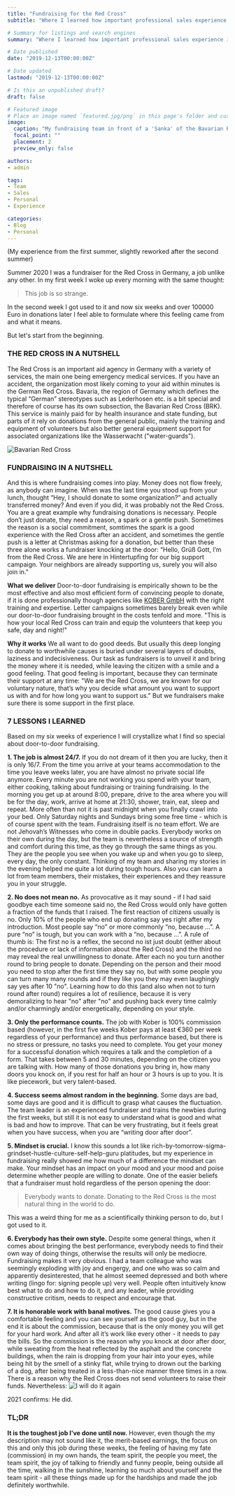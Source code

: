 ```yaml
---
title: "Fundraising for the Red Cross"
subtitle: "Where I learned how important professional sales experience is"

# Summary for listings and search engines
summary: "Where I learned how important professional sales experience is"

# Date published
date: "2019-12-13T00:00:00Z"

# Date updated
lastmod: "2019-12-13T00:00:00Z"

# Is this an unpublished draft?
draft: false

# Featured image
# Place an image named `featured.jpg/png` in this page's folder and customize its options here.
image:
  caption: "My fundraising team in front of a 'Sanka' of the Bavarian Red Cross, [Image source](https://www.brk-ffb.de/leichte-sprache/aktuelles/presse-service/meldung/brk-startet-haustuerwerbung.html)"
  focal_point: ""
  placement: 2
  preview_only: false

authors:
- admin

tags:
- Team
- Sales
- Personal
- Experience

categories:
- Blog
- Personal
---
```


(My experience from the first summer, slightly reworked after the second summer)

Summer 2020 I was a fundraiser for the Red Cross in Germany, a job unlike any other. In my first week I woke up every morning with the same thought:
> This job is so strange.

In the second week I got used to it and now six weeks and over 100000 Euro in donations later I feel able to formulate where this feeling came from and what it means.

But let's start from the beginning.

### THE RED CROSS IN A NUTSHELL

The Red Cross is an important aid agency in Germany with a variety of services, the main one being emergency medical services. If you have an accident, the organization most likely coming to your aid within minutes is the German Red Cross. Bavaria, the region of Germany which defines the typical “German” stereotypes such as Lederhosen etc. is a bit special and therefore of course has its own subsection, the Bavarian Red Cross (BRK). This service is mainly paid for by health insurance and state funding, but parts of it rely on donations from the general public, mainly the training and equipment of volunteers but also better general equipment support for associated organizations like the Wasserwacht ("water-guards").

![Bavarian Red Cross](brk.png "The logo of the Bavarian Red Cross")

### FUNDRAISING IN A NUTSHELL

And this is where fundraising comes into play. Money does not flow freely, as anybody can imagine. When was the last time you stood up from your lunch, thought “Hey, I should donate to some organization?” and actually transferred money? And even if you did, it was probably not the Red Cross. You are a great example why fundraising donations is necessary. People don’t just donate, they need a reason, a spark or a gentle push. Sometimes the reason is a social commitment, somtimes the spark is a good experience with the Red Cross after an accident, and sometimes the gentle push is a letter at Christmas asking for a donation, but better than these three alone works a fundraiser knocking at the door: “Hello, Grüß Gott, I’m from the Red Cross. We are here in Hintertupfing for our big support campaign. Your neighbors are already supporting us, surely you will also join in."

**What we deliver** Door-to-door fundraising is empirically shown to be the most effective and also most efficient form of convincing people to donate, if it is done professionally though agencies like [KOBER GmbH](https://deinferienjob.com/unternehmen/) with the right training and expertise. Letter campaigns sometimes barely break even while our door-to-door fundraising brought in the costs tenfold and more. "This is how your local Red Cross can train and equip the volunteers that keep you safe, day and night!"

**Why it works** We all want to do good deeds. But usually this deep longing to donate to worthwhile causes is buried under several layers of doubts, laziness and indecisiveness. Our task as fundraisers is to unveil it and bring the money where it is needed, while leaving the citizen with a smile and a good feeling. That good feeling is important, because they can terminate their support at any time: "We are the Red Cross, we are known for our voluntary nature, that’s why you decide what amount you want to support us with and for how long you want to support us." But we fundraisers make sure there is some support in the first place.

### 7 LESSONS I LEARNED

Based on my six weeks of experience I will crystallize what I find so special about door-to-door fundraising.

**1. The job is almost 24/7.**
If you do not dream of it then you are lucky, then it is only 16/7. From the time you arrive at your teams accommodation to the time you leave weeks later, you are have almost no private social life anymore. Every minute you are not working you spend with your team, either cooking, talking about fundraising or training fundraising. In the morning you get up at around 8:00, prepare, drive to the area where you will be for the day, work, arrive at home at 21:30, shower, train, eat, sleep and repeat. More often than not it is past midnight when you finally crawl into your bed. Only Saturday nights and Sundays bring some free time - which is of course spent with the team. Fundraising itself is no team effort. We are not Jehovah’s Witnesses who come in double packs. Everybody works on their own during the day, but the team is nevertheless a source of strength and comfort during this time, as they go through the same things as you. They are the people you see when you wake up and when you go to sleep, every day, the only constant. Thinking of my team and sharing my stories in the evening helped me quite a lot during tough hours. Also you can learn a lot from team members, their mistakes, their experiences and they reassure you in your struggle.

**2. No does not mean no.**
As provocative as it may sound - if I had said goodbye each time someone said no, the Red Cross would only have gotten a fraction of the funds that I raised. The first reaction of citizens usually is no. Only 10% of the people who end up donating say yes right after my introduction. Most people say “no” or more commonly “no, because …”. A pure “no” is tough, but you can work with a “no, because …”. A rule of thumb is: The first no is a reflex, the second no ist just doubt (either about the procedure or lack of information about the Red Cross) and the third no may reveal the real unwillingness to donate. After each no you turn another round to bring people to donate. Depending on the person and their mood you need to stop after the first time they say no, but with some people you can turn many many rounds and if they like you they may even laughingly say yes after 10 "no". Learning how to do this (and also when not to turn round after round) requires a lot of resilience, because it is very demoralizing to hear "no" after "no" and pushing back every time calmly and/or charmingly and/or energetically, depending on your style.

**3. Only the performance counts.**
The job with Kober is 100% commission based (however, in the first five weeks Kober pays at least €360 per week regardless of your performance) and thus performance based, but there is no stress or pressure, no tasks you need to complete. You get your money for a successful donation which requires a talk and the completion of a form. That takes between 5 and 30 minutes, depending on the citizen you are talking with. How many of those donations you bring in, how many doors you knock on, if you rest for half an hour or 3 hours is up to you. It is like piecework, but very talent-based.

**4. Success seems almost random in the beginning.**
Some days are bad, some days are good and it is difficult to grasp what causes the fluctuation. The team leader is an experienced fundraiser and trains the newbies during the first weeks, but still it is not easy to understand what is good and what is bad and how to improve. That can be very frustrating, but it feels great when you have success, when you are “writing door after door”.

**5. Mindset is crucial.**
I know this sounds a lot like rich-by-tomorrow-sigma-grindset-hustle-culture-self-help-guru platitudes, but my experience in fundraising really showed me how much of a difference the mindset can make. Your mindset has an impact on your mood and your mood and poise determine whether people are willing to donate. One of the easier beliefs that a fundraiser must hold regardless of the person opening the door:

> Everybody wants to donate. Donating to the Red Cross is the most natural thing in the world to do.

This was a weird thing for me as a scientifically thinking person to do, but I got used to it.

**6. Everybody has their own style.**
Despite some general things, when it comes about bringing the best performance, everybody needs to find their own way of doing things, otherwise the results will only be mediocre. Fundraising makes it very obvious. I had a team colleague who was seemingly exploding with joy and engergy, and one who was so calm and apparently desinterested, that he almost seemed depressed and both where writing (lingo for: signing people up) very well. People often intuitively know best what to do and how to do it, and any leader, while providing constructive critism, needs to respect and encourage that.

**7. It is honorable work with banal motives.**
 The good cause gives you a comfortable feeling and you can see yourself as the good guy, but in the end it is about the commission, because that is the only money you will get for your hard work. And after all it’s work like every other - it needs to pay the bills. So the commission is the reason why you knock at door after door, while sweating from the heat reflected by the asphalt and the concrete buildings, when the rain is dropping from your hair into your eyes, while being hit by the smell of a stinky flat, while trying to drown out the barking of a dog, after being treated in a less-than-nice manner three times in a row. There is a reason why the Red Cross does not send volunteers to raise their funds. Nevertheless:
 ![I will do it again](again.jpg)

2021 confirms: He did.
 
### TL;DR

**It is the toughest job I’ve done until now.** However, even though the my description may not sound like it, the merit-based earnings, the focus on this and only this job during these weeks, the feeling of having my fate (commission) in my own hands, the team spirit, the people you meet, the team spirit, the joy of talking to friendly and funny people, being outside all the time, walking in the sunshine, learning so much about yourself and the team spirit - all these things made up for the hardships and made the job definitely worthwhile.